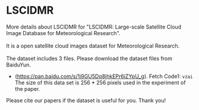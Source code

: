 # LSCIDMR
More details about LSCIDMR for "LSCIDMR: Large-scale Satellite Cloud Image Database for Meteorological Research".<br><br>
It is a open satellite cloud images dataset for Meteorological Research.<br><br>
The dataset includes 3 files. Please download the dataset files from BaiduYun.<br>
* (https://pan.baidu.com/s/1i9GU5Dq8jhkEPr6iZYpU_g). Fetch Code1: `vzai`
The size of this data set is 256 * 256 pixels used in the experiment of the paper.

Please cite our papers if the dataset is useful for you. Thank you!
